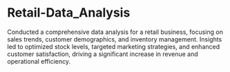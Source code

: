 # Retail-Data_Analysis
Conducted a comprehensive data analysis for a retail business, focusing on sales trends, customer demographics, and inventory management. Insights led to optimized stock levels, targeted marketing strategies, and enhanced customer satisfaction, driving a significant increase in revenue and operational efficiency.
